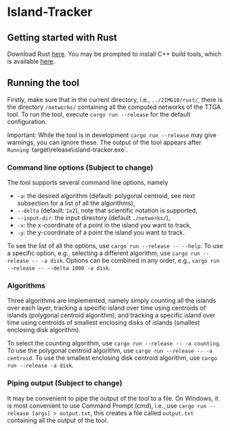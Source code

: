 # Island-Tracker

## Getting started with Rust
Download Rust [here](https://www.rust-lang.org/learn/get-started). You may be prompted to install C++ build tools, which is available [here](https://visualstudio.microsoft.com/visual-cpp-build-tools/).

## Running the tool
Firstly, make sure that in the current directory, i.e., `../2IMG10/rust/`, there is the directory `/networks/` containing all the computed networks of the TTGA tool. To run the tool, execute `cargo run --release` for the default configuration. 

Important: While the tool is in development `cargo run --release` may give warnings, you can ignore these. The output of the tool appears after `Running `target\release\island-tracker.exe`.

### Command line options (Subject to change)
The tool supports several command line options, namely

* `-a`: the desired algorithm (default: polygonal centroid, see next subsection for a list of all the algorithms),
* `--delta` (default: `1e2`), note that scientific notation is supported,
* `--input-dir`: the input directory (default `./networks/`),
* `-x`: the x-coordinate of a point in the island you want to track,
* `-y`: the y-coordinate of a point the island you want to track.

To see the list of all the options, use `cargo run --release -- --help`. To use a specific option, e.g., selecting a different algorithm, use `cargo run --release -- -a disk`. Options can be combined in any order, e.g., `cargo run --release -- --delta 1000 -a disk`.

### Algorithms
Three algorithms are implemented, namely simply counting all the islands over each layer, tracking a specific island over time using centroids of islands (polygonal centroid algorithm), and tracking a specific island over time using centroids of smallest enclosing disks of islands (smallest enclosing disk algorithm).

To select the counting algorithm, use `cargo run --release -- -a counting`. To use the polygonal centroid algorithm, use `cargo run --release -- -a centroid`. To use the smallest enclosing disk centroid algorithm, use `cargo run --release -a disk`.


### Piping output (Subject to change)
It may be convenient to pipe the output of the tool to a file. On Windows, it is most convenient to use Command Prompt (cmd), i.e., use `cargo run --release [args] > output.txt`, this creates a file called `output.txt` containing all the output of the tool. 